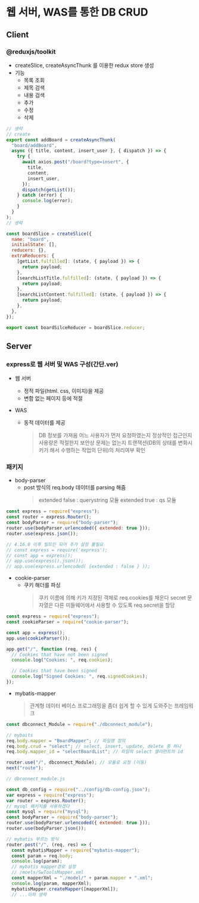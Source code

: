 # 웹 서버, WAS를 통한 DB CRUD

## Client

### @reduxjs/toolkit

- createSlice, createAsyncThunk 를 이용한 redux store 생성
- 기능
  - 목록 조회
  - 제목 검색
  - 내용 검색
  - 추가
  - 수정
  - 삭제

```js
// 생략
// create
export const addBoard = createAsyncThunk(
  "board/addBoard",
  async ({ title, content, insert_user }, { dispatch }) => {
    try {
      await axios.post("/board?type=insert", {
        title,
        content,
        insert_user,
      });
      dispatch(getList());
    } catch (error) {
      console.log(error);
    }
  }
);
// 생략

const boardSlice = createSlice({
  name: "board",
  initialState: [],
  reducers: {},
  extraReducers: {
    [getList.fulfilled]: (state, { payload }) => {
      return payload;
    },
    [searchListTitle.fulfilled]: (state, { payload }) => {
      return payload;
    },
    [searchListContent.fulfilled]: (state, { payload }) => {
      return payload;
    },
  },
});

export const boardSilceReducer = boardSlice.reducer;
```

## Server

### express로 웹 서버 및 WAS 구성(간단.ver)

- 웹 서버

  - 정적 파일(html. css, 이미지)을 제공
  - 변함 없는 페이지 등에 적절

- WAS
  - 동적 데이터를 제공
    > DB 정보를 가져옴
    > 어느 사용자가 먼저 요청하였는지
    > 정상적인 접근인지
    > 사용량은 적절한지
    > 보안상 문제는 없는지
    > 트랜잭션(DB의 상태를 변화시키기 해서 수행하는 작업의 단위)의 처리여부 확인

### 패키지

- body-parser
  - post 방식의 req.body 데이터를 parsing 해줌
    > extended false : querystring 모듈
    > extended true : qs 모듈

```js
const express = require("express");
const router = express.Router();
const bodyParser = require("body-parser");
router.use(bodyParser.urlencoded({ extended: true }));
router.use(express.json());

// 4.16.0 이후 빌트인 되어 추가 설정 불필요
// const express = require('express');
// const app = express();
// app.use(express().json());
// app.use(express.urlencoded( {extended : false } ));
```

- cookie-parser
  - 쿠키 해더를 파싱
    > 쿠키 이름에 의해 키가 지정된 객체로 req.cookies를 채운다
    > secret 문자열은 다른 미들웨어에서 사용할 수 있도록 req.secret을 할당

```js
const express = require("express");
const cookieParser = require("cookie-parser");

const app = express();
app.use(cookieParser());

app.get("/", function (req, res) {
  // Cookies that have not been signed
  console.log("Cookies: ", req.cookies);

  // Cookies that have been signed
  console.log("Signed Cookies: ", req.signedCookies);
});
```

- mybatis-mapper

  > 관계형 데이터 베이스 프로그래밍을 좀더 쉽게 할 수 있게 도와주는 프레임워크

```js
const dbconnect_Module = require("./dbconnect_module");

// mybaits
req.body.mapper = "BoardMapper"; // 파일명 정의
req.body.crud = "select"; // select, insert, update, delete 중 하나
req.body.mapper_id = "selectBoardList"; // 파일의 select 엘리먼트의 id

router.use("/", dbconnect_Module); // 모듈로 요청 (이동)
next("route");
```

```js
// dbconnect_module.js

const db_config = require("../config/db-config.json");
var express = require("express");
var router = express.Router();
// mysql 패키지를 사용하겠다
const mysql = require("mysql");
const bodyParser = require("body-parser");
router.use(bodyParser.urlencoded({ extended: true }));
router.use(bodyParser.json());

// mybatis 부르는 방식
router.post("/", (req, res) => {
  const mybatisMapper = require("mybatis-mapper");
  const param = req.body;
  console.log(param);
  // mybatis mapper경로 설정
  // /moels/SwToolsMapper.xml
  const mapperXml = "./model/" + param.mapper + ".xml";
  console.log(param, mapperXml);
  mybatisMapper.createMapper([mapperXml]);
  // ...이하 생략
```
